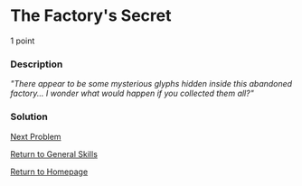 # The Factory's Secret
1 point

### Description
*"There appear to be some mysterious glyphs hidden inside this abandoned factory... I wonder what would happen if you collected them all?"*

### Solution

[Next Problem](https://github.com/sdvickers98/picoCTF-2019-Walkthrough/blob/master/general_skills/%232%20-%202Warm.md)

[Return to General Skills](https://github.com/sdvickers98/picoCTF-2019-Walkthrough/blob/master/general_skills/%230%20-%20General%20Skills%20Homepage.md)

[Return to Homepage](https://github.com/sdvickers98/picoCTF-2019-Walkthrough)
